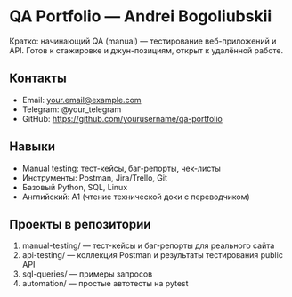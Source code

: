 # QA Portfolio — Andrei Bogoliubskii

Кратко: начинающий QA (manual) — тестирование веб-приложений и API. Готов к стажировке и джун-позициям, открыт к удалённой работе.

## Контакты
- Email: your.email@example.com
- Telegram: @your_telegram
- GitHub: https://github.com/yourusername/qa-portfolio

## Навыки
- Manual testing: тест-кейсы, баг-репорты, чек-листы
- Инструменты: Postman, Jira/Trello, Git
- Базовый Python, SQL, Linux
- Английский: A1 (чтение технической доки с переводчиком)

## Проекты в репозитории
1. manual-testing/ — тест-кейсы и баг-репорты для реального сайта
2. api-testing/ — коллекция Postman и результаты тестирования public API
3. sql-queries/ — примеры запросов
4. automation/ — простые автотесты на pytest
